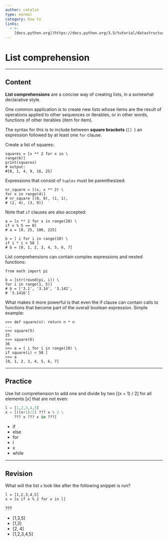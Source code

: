 ```yaml
---
author: catalin
type: normal
category: how to
links:
  - >-
    [docs.python.org](https://docs.python.org/3.5/tutorial/datastructures.html#list-comprehensions){website}
---
```


# List comprehension


---

## Content

**List comprehensions** are a concise way of creating lists, in a somewhat declarative style.

One common application is to create new lists whose items are the result of operations applied to other sequences or iterables, or in other words, functions of other iterables (item for item).

The syntax for this is to include between **square brackets** (`[] `) an expression followed by at least one `for` clause.

Create a list of squares:

```plain-text
squares = [x ** 2 for x in \
range(6)]
print(squares)
# output:
#[0, 1, 4, 9, 16, 25]
```

Expressions that consist of `tuples` must be parenthesized:

```plain-text
nr_square = [(x, x ** 2) \
for x in range(4)]
# nr_square [(0, 0), (1, 1),
# (2, 4), (3, 9)]
```

Note that `if` clauses are also accepted:

```plain-text
a = [x ** 2 for x in range(20) \
if x % 5 == 0]
# a = [0, 25, 100, 225]

b = [ i for i in range(10) \
if i * i < 50 ]
# b = [0, 1, 2, 3, 4, 5, 6, 7]

```

List comprehensions can contain complex expressions and nested functions:

```plain-text
from math import pi

b = [str(round(pi, i)) \
for i in range(1, 5)]
# b = ['3.1', '3.14', '3.142',
# '3.1416']
```

What makes it more powerful is that even the if clause can contain calls to functions that become part of the overall boolean expression. Simple example:

```plain-text
>>> def square(n): return n * n
...
>>> square(5)
25
>>> square(6)
36
>>> a = [ i for i in range(10) \
if square(i) < 50 ]
>>> a
[0, 1, 2, 3, 4, 5, 6, 7]

```


---

## Practice

Use list comprehension to add one and divide by two [(x + 1) / 2] for all elements [x] that are not even:

```python
l = [1,2,3,4,5]
x = [((x+1)/2) ??? x % 2 \
    ??? x ??? x in ???]
```

- if
- else
- for
- l
- x
- while


---

## Revision

What will the list `x` look like after the following snippet is run?

```plain-text
l = [1,2,3,4,5]
x = [x if x % 2 for x in l]
```

???

- [1,3,5]
- [1,3]
- [2, 4]
- [1,2,3,4,5]
 
